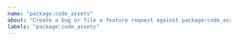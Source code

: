 ```yaml
---
name: "package:code_assets"
about: "Create a bug or file a feature request against package:code_assets."
labels: "package:code_assets"
---
```

